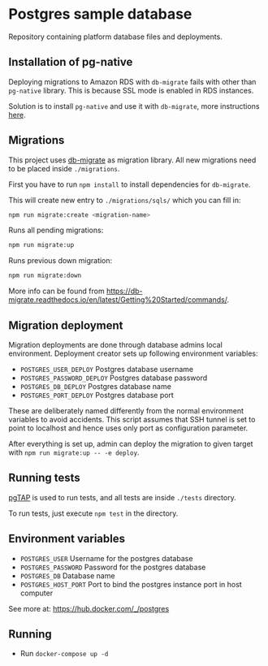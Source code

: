 # Postgres sample database

Repository containing platform database files and deployments.

## Installation of pg-native

Deploying migrations to Amazon RDS with `db-migrate` fails with other than `pg-native` library. This is because SSL mode is enabled in RDS instances.

Solution is to install `pg-native` and use it with `db-migrate`, more instructions [here](https://www.npmjs.com/package/pg-native#install).

## Migrations

This project uses [db-migrate](https://github.com/db-migrate/node-db-migrate) as migration library. All new migrations need to be placed inside `./migrations`.

First you have to run `npm install` to install dependencies for `db-migrate`.

This will create new entry to `./migrations/sqls/` which you can fill in:

```sh
npm run migrate:create <migration-name>
```

Runs all pending migrations:

```sh
npm run migrate:up
```

Runs previous down migration:

```sh
npm run migrate:down
```

More info can be found from https://db-migrate.readthedocs.io/en/latest/Getting%20Started/commands/.

## Migration deployment

Migration deployments are done through database admins local environment. Deployment creator sets up following environment variables:

- `POSTGRES_USER_DEPLOY` Postgres database username
- `POSTGRES_PASSWORD_DEPLOY` Postgres database password
- `POSTGRES_DB_DEPLOY` Postgres database name
- `POSTGRES_PORT_DEPLOY` Postgres database port

These are deliberately named differently from the normal environment variables to avoid accidents. This script assumes that SSH tunnel is set to point to localhost and hence uses only port as configuration parameter.

After everything is set up, admin can deploy the migration to given target with `npm run migrate:up -- -e deploy`.

## Running tests

[pgTAP](https://pgtap.org/) is used to run tests, and all tests are inside `./tests` directory.

To run tests, just execute `npm test` in the directory.

## Environment variables

- `POSTGRES_USER` Username for the postgres database
- `POSTGRES_PASSWORD` Password for the postgres database
- `POSTGRES_DB` Database name
- `POSTGRES_HOST_PORT` Port to bind the postgres instance port in host computer

See more at: https://hub.docker.com/_/postgres

## Running

- Run `docker-compose up -d`
